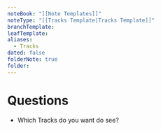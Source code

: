 ```yaml
---
noteBook: "[[Note Templates]]"
noteType: "[[Tracks Template|Tracks Template]]"
branchTemplate: 
leafTemplate: 
aliases:
  - Tracks
dated: false
folderNote: true
folder:
---
```

# Questions
- Which Tracks do you want do see?
